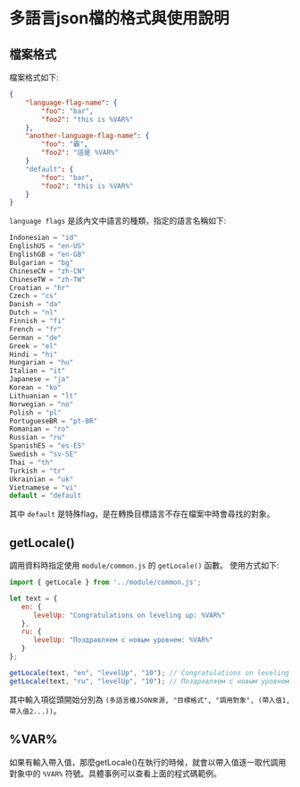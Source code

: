# 多語言json檔的格式與使用說明
## 檔案格式
檔案格式如下: 
```json
{
    "language-flag-name": {
        "foo": "bar",
        "foo2": "this is %VAR%"
    }, 
    "another-language-flag-name": {
        "foo": "霸",
        "foo2": "這是 %VAR%"
    }
    "default": {
        "foo": "bar",
        "foo2": "this is %VAR%"
    }
}
```
`language flags` 是該內文中語言的種類，指定的語言名稱如下:
```js
Indonesian = "id"
EnglishUS = "en-US"
EnglishGB = "en-GB"
Bulgarian = "bg"
ChineseCN = "zh-CN"
ChineseTW = "zh-TW"
Croatian = "hr"
Czech = "cs"
Danish = "da"
Dutch = "nl"
Finnish = "fi"
French = "fr"
German = "de"
Greek = "el"
Hindi = "hi"
Hungarian = "hu"
Italian = "it"
Japanese = "ja"
Korean = "ko"
Lithuanian = "lt"
Norwegian = "no"
Polish = "pl"
PortugueseBR = "pt-BR"
Romanian = "ro"
Russian = "ru"
SpanishES = "es-ES"
Swedish = "sv-SE"
Thai = "th"
Turkish = "tr"
Ukrainian = "uk"
Vietnamese = "vi"
default = "default
```
其中 `default` 是特殊flag，是在轉換目標語言不存在檔案中時會尋找的對象。

## getLocale()
調用資料時指定使用 `module/common.js` 的 `getLocale()` 函數。
使用方式如下:
```js
import { getLocale } from '../module/common.js';

let text = {
   en: {
      levelUp: "Congratulations on leveling up: %VAR%"
   },
   ru: {
      levelUp: "Поздравляем с новым уровнем: %VAR%"
   }
};

getLocale(text, "en", "levelUp", "10"); // Congratulations on leveling up: 10
getLocale(text, "ru", "levelUp", "10"); // Поздравляем с новым уровнем: 10
```

其中輸入項從頭開始分別為 `(多語言檔JSON來源, "目標格式", "調用對象", (帶入值1, 帶入值2...))`。

## %VAR%

如果有輸入帶入值，那麼getLocale()在執行的時候，就會以帶入值逐一取代調用對象中的 `%VAR%` 符號。具體事例可以查看上面的程式碼範例。
